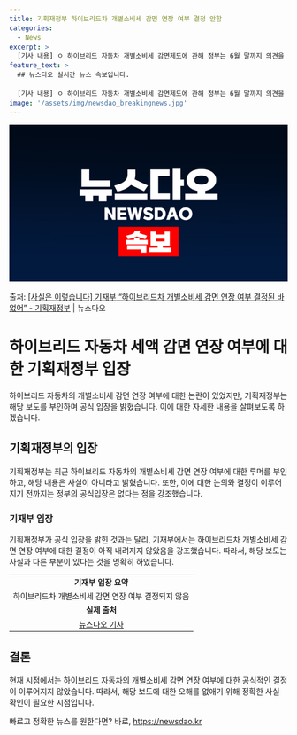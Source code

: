 ```yaml
---
title: 기획재정부 하이브리드차 개별소비세 감면 연장 여부 결정 안함
categories:
  - News
excerpt: >
  [기사 내용] ㅇ 하이브리드 자동차 개별소비세 감면제도에 관해 정부는 6월 말까지 의견을 수렴한 후 결론을 …
feature_text: >
  ## 뉴스다오 실시간 뉴스 속보입니다.

  [기사 내용] ㅇ 하이브리드 자동차 개별소비세 감면제도에 관해 정부는 6월 말까지 의견을 수렴한 후 결론을 …
image: '/assets/img/newsdao_breakingnews.jpg'
---
```


![뉴스다오 속보](/assets/img/newsdao_breakingnews.jpg)

<p>출처: <a href="https://newsdao.kr/3924" rel="dofollow">[사실은 이렇습니다] 기재부 “하이브리드차 개별소비세 감면 연장 여부 결정된 바 없어” - 기획재정부</a> | 뉴스다오</p>

<h1>하이브리드 자동차 세액 감면 연장 여부에 대한 기획재정부 입장</h1>
<p data-ke-size="size16">하이브리드 자동차의 개별소비세 감면 연장 여부에 대한 논란이 있었지만, 기획재정부는 해당 보도를 부인하며 공식 입장을 밝혔습니다. 이에 대한 자세한 내용을 살펴보도록 하겠습니다.</p>

<h2>기획재정부의 입장</h2>
<p data-ke-size="size16">기획재정부는 최근 하이브리드 자동차의 개별소비세 감면 연장 여부에 대한 루머를 부인하고, 해당 내용은 사실이 아니라고 밝혔습니다. 또한, 이에 대한 논의와 결정이 이루어지기 전까지는 정부의 공식입장은 없다는 점을 강조했습니다.</p>

<h3>기재부 입장</h3>
<p data-ke-size="size16">기획재정부가 공식 입장을 밝힌 것과는 달리, 기재부에서는 하이브리드차 개별소비세 감면 연장 여부에 대한 결정이 아직 내려지지 않았음을 강조했습니다. 따라서, 해당 보도는 사실과 다른 부분이 있다는 것을 명확히 하였습니다.</p>

<table>
  <tr>
    <td style="text-align: center; height: 17px;"><b>기재부 입장 요약</b></td>
  </tr>
  <tr>
    <td style="text-align: center; height: 17px;">하이브리드차 개별소비세 감면 연장 여부 결정되지 않음</td>
  </tr>
  <tr>
    <td style="text-align: center; height: 17px;"><b>실제 출처</b></td>
  </tr>
  <tr>
    <td style="text-align: center; height: 17px;"><a href="https://newsdao.kr/3924">뉴스다오 기사</a></td>
  </tr>
</table>

<h2>결론</h2>
<p data-ke-size="size16">현재 시점에서는 하이브리드 자동차의 개별소비세 감면 연장 여부에 대한 공식적인 결정이 이루어지지 않았습니다. 따라서, 해당 보도에 대한 오해를 없애기 위해 정확한 사실 확인이 필요한 시점입니다.</p> 

빠르고 정확한 뉴스를 원한다면? 바로, <a href="https://newsdao.kr" rel="dofollow">https://newsdao.kr</a>


